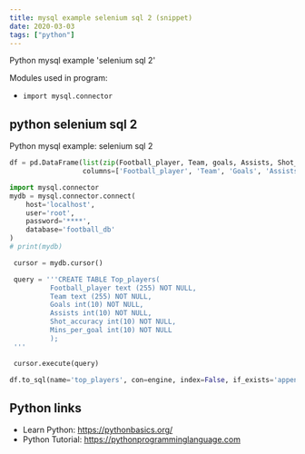 ```yaml
---
title: mysql example selenium sql 2 (snippet)
date: 2020-03-03
tags: ["python"]
---
```

Python mysql example 'selenium sql 2'


Modules used in program: 
* `import mysql.connector`

## python selenium sql 2

Python mysql example: selenium sql 2

```python
df = pd.DataFrame(list(zip(Football_player, Team, goals, Assists, Shot_accuracy, Mins_per_goal)),
                  columns=['Football_player', 'Team', 'Goals', 'Assists', 'Shot_accuracy', 'Mins_per_goal'])

import mysql.connector
mydb = mysql.connector.connect(
    host='localhost',
    user='root',
    password='****',
    database='football_db'
)
# print(mydb)

 cursor = mydb.cursor()

 query = '''CREATE TABLE Top_players(
          Football_player text (255) NOT NULL,
          Team text (255) NOT NULL,
          Goals int(10) NOT NULL,
          Assists int(10) NOT NULL,
          Shot_accuracy int(10) NOT NULL,
          Mins_per_goal int(10) NOT NULL
          );
 '''

 cursor.execute(query)

df.to_sql(name='top_players', con=engine, index=False, if_exists='append')

```

## Python links

- Learn Python: https://pythonbasics.org/
- Python Tutorial: https://pythonprogramminglanguage.com
